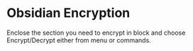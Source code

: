 # Obsidian Encryption

Enclose the section you need to encrypt in <secret></secret> block and choose Encrypt/Decrypt either from menu or commands.
